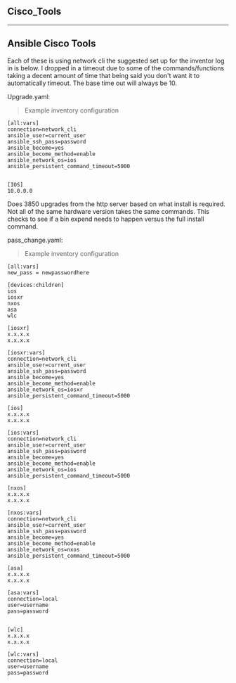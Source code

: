 ## Cisco_Tools
-------------------------------
Ansible Cisco Tools   
-------------------------------------
   

Each of these is using network cli the suggested set up for the inventor log in is below.
I dropped in a timeout due to some of the commands/functions taking a decent amount of time that being said you don't want it to automatically timeout. The base time out will always be 10.


Upgrade.yaml:

> Example inventory configuration
``` 
[all:vars]     
connection=network_cli   
ansible_user=current_user   
ansible_ssh_pass=password   
ansible_become=yes   
ansible_become_method=enable   
ansible_network_os=ios   
ansible_persistent_command_timeout=5000   


[IOS]  
10.0.0.0  
```

Does 3850 upgrades from the http server based on what install is required. Not all of the same hardware version takes the same commands. This checks to see if a bin expend needs to happen versus the full install command.

    



pass_change.yaml:  

> Example inventory configuration   

```
[all:vars]  
new_pass = newpasswordhere

[devices:children]   
ios   
iosxr   
nxos   
asa   
wlc  

[iosxr]    
x.x.x.x  
x.x.x.x  

[iosxr:vars]  
connection=network_cli   
ansible_user=current_user   
ansible_ssh_pass=password   
ansible_become=yes   
ansible_become_method=enable   
ansible_network_os=iosxr   
ansible_persistent_command_timeout=5000 

[ios]    
x.x.x.x  
x.x.x.x  

[ios:vars]  
connection=network_cli   
ansible_user=current_user   
ansible_ssh_pass=password   
ansible_become=yes   
ansible_become_method=enable   
ansible_network_os=ios   
ansible_persistent_command_timeout=5000 

[nxos]    
x.x.x.x  
x.x.x.x  

[nxos:vars]  
connection=network_cli   
ansible_user=current_user   
ansible_ssh_pass=password   
ansible_become=yes   
ansible_become_method=enable   
ansible_network_os=nxos   
ansible_persistent_command_timeout=5000 

[asa]    
x.x.x.x  
x.x.x.x  

[asa:vars]  
connection=local  
user=username   
pass=password   


[wlc]    
x.x.x.x  
x.x.x.x  

[wlc:vars]  
connection=local  
user=username   
pass=password   

```






